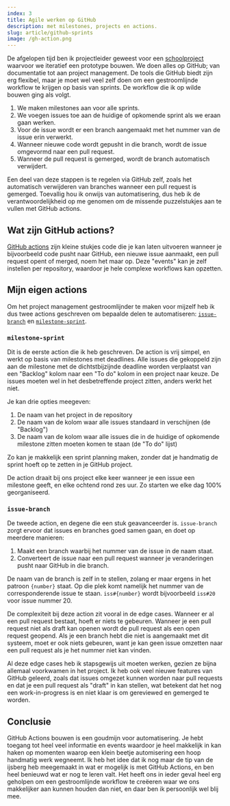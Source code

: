 ```yaml
---
index: 3
title: Agile werken op GitHub
description: met milestones, projects en actions.
slug: article/github-sprints
image: /gh-action.png
---
```


De afgelopen tijd ben ik projectleider geweest voor een [schoolproject][wzdb] waarvoor we iteratief een prototype bouwen. We doen alles op GitHub; van documentatie tot aan project management. De tools die GitHub biedt zijn erg flexibel, maar je moet wel veel zelf doen om een gestroomlijnde workflow te krijgen op basis van sprints. De workflow die ik op wilde bouwen ging als volgt.

1. We maken milestones aan voor alle sprints.
2. We voegen issues toe aan de huidige of opkomende sprint als we eraan gaan werken.
3. Voor de issue wordt er een branch aangemaakt met het nummer van de issue erin verwerkt.
4. Wanneer nieuwe code wordt gepusht in die branch, wordt de issue omgevormd naar een pull request.
5. Wanneer de pull request is gemerged, wordt de branch automatisch verwijdert.

Een deel van deze stappen is te regelen via GitHub zelf, zoals het automatisch verwijderen van branches wanneer een pull request is gemerged. Toevallig hou ik onwijs van automatisering, dus heb ik de verantwoordelijkheid op me genomen om de missende puzzelstukjes aan te vullen met GitHub actions.

## Wat zijn GitHub actions?

[GitHub actions][actions] zijn kleine stukjes code die je kan laten uitvoeren wanneer je bijvoorbeeld code pusht naar GitHub, een nieuwe issue aanmaakt, een pull request opent of merged, noem het maar op. Deze "events" kan je zelf instellen per repository, waardoor je hele complexe workflows kan opzetten.

## Mijn eigen actions

Om het project management gestroomlijnder te maken voor mijzelf heb ik dus twee actions geschreven om bepaalde delen te automatiseren: [`issue-branch`][issue-branch]
en [`milestone-sprint`][milestone-sprint].

### `milestone-sprint`

Dit is de eerste action die ik heb geschreven. De action is vrij simpel, en werkt op basis van milestones met deadlines. Alle issues die gekoppeld zijn aan de milestone met de dichtstbijzijnde deadline worden verplaatst van een "Backlog" kolom naar een "To do" kolom in een project naar keuze. De issues moeten wel in het desbetreffende project zitten, anders werkt het niet.

Je kan drie opties meegeven:

1. De naam van het project in de repository
2. De naam van de kolom waar alle issues standaard in verschijnen (de "Backlog")
3. De naam van de kolom waar alle issues die in de huidige of opkomende milestone zitten moeten komen te staan (de "To do" lijst)

Zo kan je makkelijk een sprint planning maken, zonder dat je handmatig de sprint hoeft op te zetten in je GitHub project.

De action draait bij ons project elke keer wanneer je een issue een milestone geeft, en elke ochtend rond zes uur. Zo starten we elke dag 100% georganiseerd.

### `issue-branch`

De tweede action, en degene die een stuk geavanceerder is. `issue-branch` zorgt ervoor dat issues en branches goed samen gaan, en doet op meerdere manieren:

1. Maakt een branch waarbij het nummer van de issue in de naam staat.
2. Converteert de issue naar een pull request wanneer je veranderingen pusht naar GitHub in die branch.

De naam van de branch is zelf in te stellen, zolang er maar ergens in het patroon `{number}` staat. Op die plek komt namelijk het nummer van de corresponderende issue te staan. `iss#{number}` wordt bijvoorbeeld `iss#20` voor issue nummer 20.

De complexiteit bij deze action zit vooral in de edge cases. Wanneer er al een pull request bestaat, hoeft er niets te gebeuren. Wanneer je een pull request niet als draft kan openen wordt de pull request als een open request geopend. Als je een branch hebt die niet is aangemaakt met dit systeem, moet er ook niets gebeuren, want je kan geen issue omzetten naar een pull request als je het nummer niet kan vinden.

Al deze edge cases heb ik stapsgewijs uit moeten werken, gezien ze bijna allemaal voorkwamen in het project. Ik heb ook veel nieuwe features van GitHub geleerd, zoals dat issues omgezet kunnen worden naar pull requests en dat je een pull request als "draft" in kan stellen, wat betekent dat het nog een work-in-progress is en niet klaar is om gereviewed en gemerged te worden.

## Conclusie

GitHub Actions bouwen is een goudmijn voor automatisering. Je hebt toegang tot heel veel informatie en events waardoor je heel makkelijk in kan haken op momenten waarop een klein beetje automisering een hoop handmatig werk wegneemt. Ik heb het idee dat ik nog maar de tip van de ijsberg heb meegemaakt in wat er mogelijk is met GitHub Actions, en ben heel benieuwd wat er nog te leren valt. Het heeft ons in ieder geval heel erg geholpen om een gestroomlijnde workflow te creëeren waar we ons makkelijker aan kunnen houden dan niet, en daar ben ik persoonlijk wel blij mee.

[wzdb]: https://github.com/jonahgoldwastaken/wat-zegt-deze-brief
[actions]: https://github.com/marketplace?category=&query=&type=actions
[milestone-sprint]: https://github.com/jonahgoldwastaken/milestone-sprint
[issue-branch]: https://github.com/jonahgoldwastaken/issue-branch

